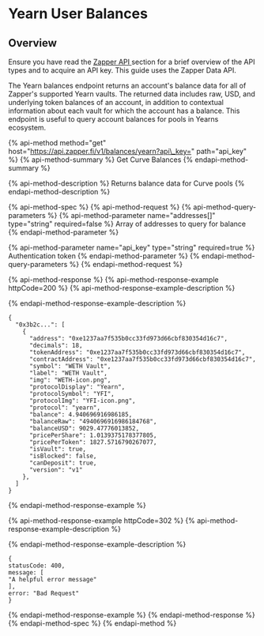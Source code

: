 # Yearn User Balances

## Overview

Ensure you have read the [Zapper API ](../zapper-api.md)section for a brief overview of the API types and to acquire an API key. This guide uses the Zapper Data API.

The Yearn balances endpoint returns an account's balance data for all of Zapper's supported Yearn vaults. The returned data includes raw, USD, and underlying token balances of an account, in addition to contextual information about each vault for which the account has a balance. This endpoint is useful to query account balances for pools in Yearns ecosystem.

{% api-method method="get" host="https://api.zapper.fi/v1/balances/yearn?api\_key=" path="api\_key" %}
{% api-method-summary %}
Get Curve Balances
{% endapi-method-summary %}

{% api-method-description %}
Returns balance data for Curve pools
{% endapi-method-description %}

{% api-method-spec %}
{% api-method-request %}
{% api-method-query-parameters %}
{% api-method-parameter name="addresses\[\]" type="string" required=false %}
Array of addresses to query for balance
{% endapi-method-parameter %}

{% api-method-parameter name="api\_key" type="string" required=true %}
Authentication token
{% endapi-method-parameter %}
{% endapi-method-query-parameters %}
{% endapi-method-request %}

{% api-method-response %}
{% api-method-response-example httpCode=200 %}
{% api-method-response-example-description %}

{% endapi-method-response-example-description %}

```
{
  "0x3b2c...": [
    {
      "address": "0xe1237aa7f535b0cc33fd973d66cbf830354d16c7",
      "decimals": 18,
      "tokenAddress": "0xe1237aa7f535b0cc33fd973d66cbf830354d16c7",
      "contractAddress": "0xe1237aa7f535b0cc33fd973d66cbf830354d16c7",
      "symbol": "WETH Vault",
      "label": "WETH Vault",
      "img": "WETH-icon.png",
      "protocolDisplay": "Yearn",
      "protocolSymbol": "YFI",
      "protocolImg": "YFI-icon.png",
      "protocol": "yearn",
      "balance": 4.940696916986185,
      "balanceRaw": "4940696916986184768",
      "balanceUSD": 9029.47776013852,
      "pricePerShare": 1.0139375178377805,
      "pricePerToken": 1827.5716790267077,
      "isVault": true,
      "isBlocked": false,
      "canDeposit": true,
      "version": "v1"
    },
  ]
}
```
{% endapi-method-response-example %}

{% api-method-response-example httpCode=302 %}
{% api-method-response-example-description %}

{% endapi-method-response-example-description %}

```
{
statusCode: 400,
message: [
"A helpful error message"
],
error: "Bad Request"
}
```
{% endapi-method-response-example %}
{% endapi-method-response %}
{% endapi-method-spec %}
{% endapi-method %}

